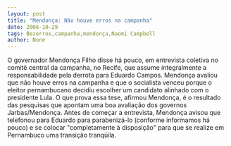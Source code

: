 ```yaml
---
layout: post
title: "Mendonça: Nâo houve erros na campanha"
date: 2006-10-29
tags: Bezerros,campanha,mendonça,Naomi Campbell
author: None
---
```

O governador Mendonça Filho disse há pouco, em entrevista coletiva no comitê central da campanha, no Recife, que assume integralmente a responsabilidade pela derrota&nbsp;para Eduardo Campos.
Mendonça avaliou que não houve erros na campanha e que o socialista venceu porque o eleitor pernambucano decidiu escolher um candidato alinhado com o presidente Lula.
O que prova essa tese, afirmou Mendonça, é o resultado das pesquisas que apontam uma boa avaliação dos governos Jarbas/Mendonça.
Antes de começar a entrevista, Mendonça avisou que telefonou para Eduardo para parabenizá-lo (conforme informamos há pouco) e se colocar \"completamente à disposição\" para que se realize em Pernambuco uma transição tranqüila. 